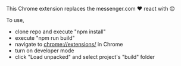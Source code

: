This Chrome extension replaces the messenger.com ❤ react with 😍

To use,
* clone repo and execute "npm install"
* execute "npm run build"
* navigate to <chrome://extensions/> in  Chrome
* turn on developer mode
* click "Load unpacked" and select project's "build" folder